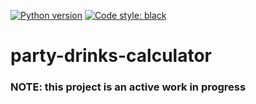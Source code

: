 [![Python version](https://img.shields.io/badge/python-3.6%20|%203.7-blue.svg)](https://github.com/mwiens91/party-drinks-calculator)
[![Code style: black](https://img.shields.io/badge/code%20style-black-000000.svg)](https://github.com/ambv/black)

# party-drinks-calculator

### NOTE: this project is an active work in progress
